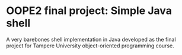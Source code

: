 # OOPE2 final project: Simple Java shell

A very barebones shell implementation in Java developed as the final project for Tampere University object-oriented programming course.
